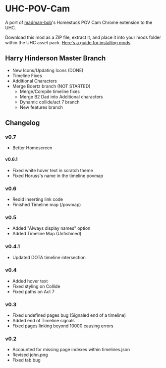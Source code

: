 # UHC-POV-Cam

A port of [madman-bob](https://github.com/madman-bob/Homestuck-POV-Cam)'s Homestuck POV Cam Chrome extension to the UHC.

Download this mod as a ZIP file, extract it, and place it into your mods folder within the UHC asset pack. [Here's a guide for installing mods](https://github.com/Bambosh/unofficial-homestuck-collection/blob/main/MODDING.md#installing-mods)

## Harry Hinderson Master Branch

- New Icons/Updating Icons (DONE)
- Timeline Fixes
- Additional Characters
- Merge Boertz branch (NOT STARTED)
  - Merge/Compile timeline fixes
  - Merge B2 Dad into Additional characters
  - Dynamic collide/act 7 branch
  - New features branch

## Changelog

### v0.7
- Better Homescreen

#### v0.6.1
- Fixed white hover text in scratch theme
- Fixed Horuss's name in the timeline povmap

### v0.6
- Redid inserting link code
- Finished Timeline map (/povmap)

### v0.5
- Added "Always display names" option
- Added Timeline Map (Unfishined)

### v0.4.1
- Updated DOTA timeline intersection

### v0.4
- Added hover text
- Fixed styling on Collide
- Fixed paths on Act 7

### v0.3

- Fixed undefined pages bug (Signaled end of a timeline)
- Added end of Timeline signals
- Fixed pages linking beyond 10000 causing errors

### v0.2

- Accounted for missing page indexes within timelines.json
- Revised john.png
- Fixed tab bug
